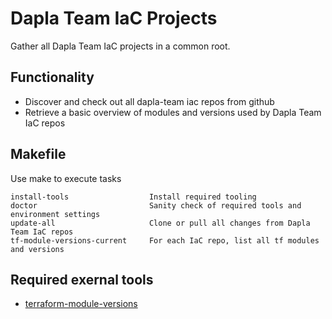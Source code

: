 # Dapla Team IaC Projects

Gather all Dapla Team IaC projects in a common root.


## Functionality

* Discover and check out all dapla-team iac repos from github
* Retrieve a basic overview of modules and versions used by Dapla Team IaC repos

## Makefile

Use make to execute tasks 

```
install-tools                  Install required tooling
doctor                         Sanity check of required tools and environment settings
update-all                     Clone or pull all changes from Dapla Team IaC repos
tf-module-versions-current     For each IaC repo, list all tf modules and versions
```

## Required exernal tools

* [terraform-module-versions](https://github.com/keilerkonzept/terraform-module-versions)


